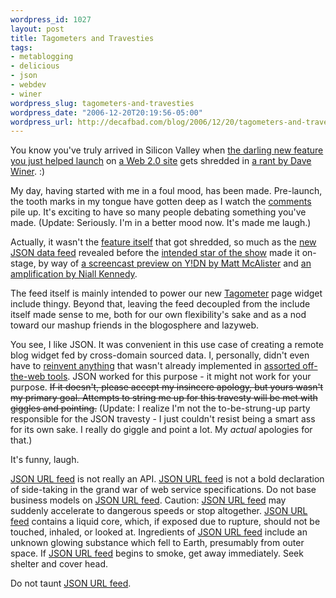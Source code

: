 ```yaml
--- 
wordpress_id: 1027
layout: post
title: Tagometers and Travesties
tags: 
- metablogging
- delicious
- json
- webdev
- winer
wordpress_slug: tagometers-and-travesties
wordpress_date: "2006-12-20T20:19:56-05:00"
wordpress_url: http://decafbad.com/blog/2006/12/20/tagometers-and-travesties
---
```

You know you've truly arrived in Silicon Valley when [the darling new feature you just helped launch][ta] on [a Web 2.0 site][del] gets shredded in [a rant by Dave Winer][dw].  :)  

My day, having started with me in a foul mood, has been made.  Pre-launch, the tooth marks in my tongue have gotten deep as I watch the [comments][com] pile up.  It's exciting to have so many people debating something you've made.  (Update:  Seriously.  I'm in a better mood now.  It's made me laugh.)

Actually, it wasn't the [feature itself][ta] that got shredded, so much as the [new JSON data feed][jf] revealed before the [intended star of the show][ta] made it on-stage, by way of [a screencast preview on Y!DN by Matt McAlister][mm] and [an amplification by Niall Kennedy][nk].  

The feed itself is mainly intended to power our new [Tagometer][ta2] page widget include thingy.  Beyond that, leaving the feed decoupled from the include itself made sense to me, both for our own flexibility's sake and as a nod toward our mashup friends in the blogosphere and lazyweb.

You see, I like JSON.  It was convenient in this use case of creating a remote blog widget fed by cross-domain sourced data.  I, personally, didn't even have to [reinvent anything][dw] that wasn't already implemented in [assorted off-the-web tools][json].  JSON worked for this purpose - it might not work for your purpose.  <strike>If it doesn't, please accept my insincere apology, but yours wasn't my primary goal.  Attempts to string me up for this travesty will be met with giggles and pointing.</strike>  (Update:  I realize I'm not the to-be-strung-up party responsible for the JSON travesty - I just couldn't resist being a smart ass for its own sake.  I really do giggle and point a lot.  My *actual* apologies for that.)

It's funny, laugh.

[JSON URL feed][jf] is not really an API.  [JSON URL feed][jf] is not a bold declaration of side-taking in the grand war of web service specifications.  Do not base business models on [JSON URL feed][jf].  Caution: [JSON URL feed][jf] may suddenly accelerate to dangerous speeds or stop altogether.  [JSON URL feed][jf] contains a liquid core, which, if exposed due to rupture, should not be touched, inhaled, or looked at.  Ingredients of [JSON URL feed][jf] include an unknown glowing substance which fell to Earth, presumably from outer space.  If [JSON URL feed][jf] begins to smoke, get away immediately. Seek shelter and cover head.  

Do not taunt [JSON URL feed][jf].

[com]: http://scripting.wordpress.com/2006/12/20/scripting-news-for-12202006/
[json]: http://json.org/
[mm]: http://developer.yahoo.net/blog/archives/2006/12/preview_of_the.html
[nk]: http://www.niallkennedy.com/blog/archives/2006/12/delicious-url-api.html
[ta2]: http://del.icio.us/help/tagometer
[jf]: http://del.icio.us/help/json/url
[del]: http://del.icio.us/
[ta]: http://blog.del.icio.us/blog/2006/12/the_new_and_tag.html
[dw]: http://www.scripting.com/2006/12/20.html#godBlessTheReinventers
